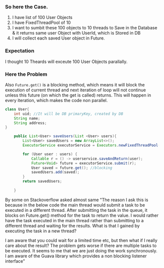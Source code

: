 ### So here the Case.
1. I have list of 100 User Objects
2. I have FixedThreadPool of 10
3. I want to sumbit these 100 objects to 10 threads to Save in the Database & it returns same user Object with UserId, which is Stored in DB
4. I will collect each saved User object in Future.

### Expectation
I thought 10 Theards will exceute 100 User Objects parallally.

### Here the Problem
Also `Future.get()` is a blocking method, which means it will block the execution of current thread and next iteration of loop will not continue unless this future (on which the get is called) returns. This will happen in every iteration, which makes the code non parallel.

```java
class User{
    int uid; //It will be DB primaryKey, created by DB
    String name;
    String address;
}

    public List<User> saveUsers(List <User> users){
        List<User> savedUsers = new ArrayList<>();
        ExecutorService executorService = Executors.newFixedThreadPool(10);

        for (User user : users) {
            Callable r = () -> userservice.saveAndReturn(user);
            Future<Void> future = executorService.submit(r);
            User saved = future.get(); //blocking
            savedUsers.add(saved);
        }
        return savedUsers;
        
    }
```

By some on Stackoverflow asked almost same
"The reason I ask this is because in the below code the main thread would submit a task to be executed in a different thread. After submitting the task in the queue, it blocks on Future.get() method for the task to return the value. I would rather have the task executed in the main thread rather than submitting to a different thread and waiting for the results. What is that I gained by executing the task in a new thread?

I am aware that you could wait for a limited time etc, but then what if I really care about the result? The problem gets worse if there are multiple tasks to be executed. It seems to me that we are just doing the work synchronously. I am aware of the Guava library which provides a non blocking listener interface"



